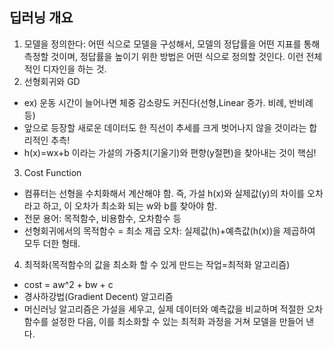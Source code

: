 딥러닝 개요
---
1. 모델을 정의한다: 어떤 식으로 모델을 구성해서, 모델의 정답률을 어떤 지표를 통해 측정할 것이며, 정답률을 높이기 위한 방법은 어떤 식으로 정의할 것인다. 이런 전체적인 디자인을 하는 것.
2. 선형회귀와 GD
- ex) 운동 시간이 늘어나면 체중 감소량도 커진다(선형,Linear 증가. 비례, 반비례 등)
- 앞으로 등장할 새로운 데이터도 한 직선이 추세를 크게 벗어나지 않을 것이라는 합리적인 추측!
- h(x)=wx+b 이라는 가설의 가중치(기울기)와 편향(y절편)을 찾아내는 것이 핵심!
3. Cost Function
- 컴퓨터는 선형을 수치화해서 계산해야 함. 즉, 가설 h(x)와 실제값(y)의 차이를 오차라고 하고, 이 오차가 최소화 되는 w와 b를 찾아야 함.
- 전문 용어: 목적함수, 비용함수, 오차함수 등
- 선형회귀에서의 목적함수 = 최소 제곱 오차: 실제값(h)+예측값(h(x))을 제곱하여 모두 더한 형태.

4. 최적화(목적함수의 값을 최소화 할 수 있게 만드는 작업=최적화 알고리즘)
- cost = aw^2 + bw + c
- 경사하강법(Gradient Decent) 알고리즘
- 머신러닝 알고리즘은 가설을 세우고, 실제 데이터와 예측값을 비교하며 적절한 오차함수를 설정한 다음, 이를 최소화할 수 있는 최적화 과정을 거쳐 모델을 만들어 낸다.
